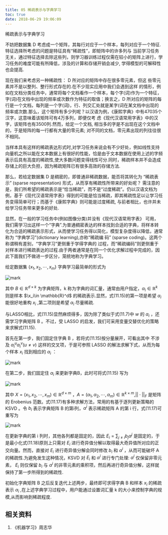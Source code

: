 ```yaml
---
title: 05 稀疏表示与字典学习
toc: true
date: 2018-06-29 19:06:09
---
```




稀疏表示与字典学习


不妨把数据集 D 考虑成一个矩阵，其每行对应于一个样本，每列对应于一个特征.特征选择所考虑的问题是特征具有“稀疏性”，即矩阵中的许多列与 当前学习任务无关，通过特征选择去除这些列，则学习器训练过程仅需在较小的矩阵上进行，学习任务的难度可能有所降低，涉及的计算和存储开销会减少, 学得模型的可解释性也会提高.


现在我们来考虑另一种稀疏性： D 所对应的矩阵中存在很多零元素，但这 些零元素并不是以整列、整行形式存在的.在不少现实应用中我们会遇到这样 的情形，例如在文档分类任务中，通常将每个文档看作一个样本，每个字(词)作为一个特征，字(词)在文档中出现的频率或次数作为特征的取值；换言之，D 所对应的矩阵的每行是一个文档，每列是一个字(词)，行、列交汇处就是某字(词在某文档中出现的频率或次数.那么，这个矩阵有多少列呢？以汉语为例，《康熙字典》中有47035个汉字，这意味着该矩阵可有4万多列，即便仅考 虑《现代汉语常用字表》中的汉字，该矩阵也有3500列.然而，给定一个文档, 相当多的字是不出现在这个文档中的，于是矩阵的每一行都有大量的零元素; 对不同的文档，零元素出现的列往往很不相同。



当样本具有这样的稀疏表达形式时,对学习任务来说会有不少好处，例如线性支持向量机之所以能在文本数据上有很好的性能，恰是由于文本数据在使用上述的字频表示后具有高度的稀疏性,使大多数问题变得线性可分.同时，稀疏样本并不会造成存储上的巨大负担，因为稀疏矩阵已有很多高效的存储方法.

那么，若给定数据集 D 是稠密的，即普通非稀疏数据，能否将其转化为 “稀疏表示” (sparse representation) 形式，从而享有稀疏性所带来的好处呢？ 需注意的是，我们所希望的稀疏表示是“恰当稀疏”，而不是“过度稀疏”。仍以汉语文档为例，基于《现代汉语常用字表》得到的可能是恰当稀疏，即其稀疏性足以让学习任务变得简单可行；而基于《康熙字典》则可能是过度稀疏, 与前者相比，也许并未给学习任务带来更多的好处.


显然，在一般的学习任务中(例如图像分类)并没有《现代汉语常用字表》 可用，我们需学习出这样一个“字典”.为普通稠密表达的样本找到合适的字典，将样本转化为合适的稀疏表示形式，从而使学习任务得以简化，模型复杂度得以降低，通常称为 “字典学习”(dictionary learning),亦称“稀疏编 码” (sparse coding)。这两个称谓稍有差别，“字典学习”更侧重于学得字典的 过程，而“稀疏编码”则更侧重于对样本进行稀疏表达的过程.由于两者通常是在同一个优化求解过程中完成的，因此下面我们不做进一步区分，笼统地称为字典学习。

给定数据集 $\{x_1,x_2,\cdots ,x_m\}$ 字典学习最简单的形式为

![mark](http://pacdb2bfr.bkt.clouddn.com/blog/image/180629/2l1Ke7cA1c.png?imageslim)

 其中  $B\in\mathbb{R}^{d\times k}$ 为字典矩阵，k 称为字典的词汇量，通常由用户指定，$\alpha_i\in \mathbb{R}^{k}$ 则是样本 $\x_i\in \mathbb{R}^d$ 的稀疏表示.显然，式(11.15)的第一项是希望 $\alpha_i$ 能很好地重构 $x_i$ ,第二项则是希望 $\alpha_i$ 尽量稀疏.


与LASSO相比，式(11.15)显然麻烦得多，因为除了类似于式(11.7)中 $w$ 的 $\alpha_i$ ，还需学习字典矩阵 B 。不过，受 LASSO 的启发，我们可采用变量交替优化的策略来求解式(11.15).

首先在第一步，我们固定住字典 B ，若将式(11.15)按分量展开，可看出其中 不涉及 $\alpha_i^u\alpha_i^v$$(u\neq v)$ 这样的交叉项，于是可参照 LASSO 的解法求解下式，从而为每个样本 $x_i$ 找到相应的 $\alpha_i$ ：

![mark](http://pacdb2bfr.bkt.clouddn.com/blog/image/180629/0Hh3LdchI5.png?imageslim)

在第二步，我们固定住 $\alpha_i$ 来更新字典B，此时可将式(11.15) 写为

![mark](http://pacdb2bfr.bkt.clouddn.com/blog/image/180629/03fLC8G9ag.png?imageslim)

其中 $X=(x_1,x_2,\cdots ,x_m)\in \mathbb{R}^{d\times m}$ ，$A=(\alpha_1,\alpha_2,\cdots ,\alpha_m)\in \mathbb{R}^{k\times m}$,$||\cdot ||_F$ 是矩阵的 Erobenius 范数。式(11.17)有多种求解方法，常用的有基于逐列更新策略的 KSVD 。令 $b_i$ 表示字典矩阵 B 的第i列，$\alpha^i$ 表示稀疏矩阵 A 的第 i 行，式(11.17)可重写为

![mark](http://pacdb2bfr.bkt.clouddn.com/blog/image/180629/akHEB83g6L.png?imageslim)



在更新字典的第 i 列时，其他各列都是固定的，因此 $E_i=\sum_{j\neq i}b_j\alpha^j$ 是固定的，于是最小化式(11.18)原则上只需对 $E_i$ 进行奇异值分解以取得最大奇异值所对应的正交向量。然而，直接对 $E_i$ 进行奇异值分解会同时修改 $b_i$ 和 $\alpha^i$ ，从而可能破坏 A 的稀疏性.为避免发生这种情况，KSVD 对 $E_i$  和 $\alpha^i$ 进行专门处理: $\alpha^i$ 仅保留非零元素， $E_i$ 则仅保留 $b_i$ 与 $\alpha^i$ 的非零元素的乘积项，然后再进行奇异值分解，这样就保持了第一步所得到的稀疏性.

初始化字典矩阵 B 之后反复迭代上述两步，最终即可求得字典 B 和样本 $x_i$ 的稀疏表示 $\alpha_i$ ,在上述字典学习过程中，用户能通过设置词汇量 k 的大小来控制字典的规模,从而影响到稀疏程度.





## 相关资料
1. 《机器学习》周志华
